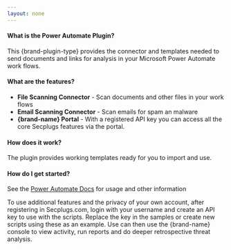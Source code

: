 ```yaml
---
layout: none
---
```

#### What is the Power Automate Plugin?

This {brand-plugin-type} provides the connector and templates needed to send documents and  links for analysis in your Microsoft Power Automate work flows.

#### What are the features?

- __File Scanning Connector__ - Scan documents and other files in your work flows
- __Email Scanning Connector__ - Scan emails for spam an malware
- __{brand-name} Portal__ - With a registered API key you can access all the core Secplugs features via the portal.

#### How does it work?

The plugin provides working templates ready for you to import and use.

#### How do I get started?

See the [Power Automate Docs](https://{brand-root-domain}/index.php/plugin-list/plugin-secplugs-plugins-power-automate) for usage and other information

To use additional features and the privacy of your own account, after registering in Secplugs.com, login with your username and create an API key to use with the scripts. 
Replace the key in the samples or create new scripts using these as an example.
Use can then use the {brand-name} console to view activity, run reports and do deeper retrospective threat analysis.

